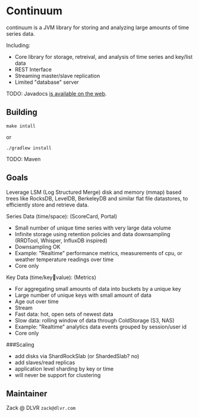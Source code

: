 # Continuum

continuum is a JVM library for storing and analyzing large amounts of time series data.

Including:
 - Core library for storage, retreival, and analysis of time series and key/list data
 - REST Interface
 - Streaming master/slave replication
 - Limited "database" server

TODO: Javadocs [is available on the web](http://url.com/to/docs).

## Building

    make intall
    
 or

    ./gradlew install

TODO: Maven

## Goals
Leverage LSM (Log Structured Merge) disk and memory (mmap) based trees like RocksDB, LevelDB, BerkeleyDB and similar flat file datastores, to efficiently store and retrieve data.

Series Data (time/space): (ScoreCard, Portal)
 - Small number of unique time series with very large data volume
 - Infinite storage using retention policies and data downsampling (RRDTool, Whisper, InfluxDB inspired)
 - Downsampling OK
 - Example: "Realtime" performance metrics, measurements of cpu, or weather temperature readings over time
 - Core only

Key Data (time/key:key:value): (Metrics)
 - For aggregating small amounts of data into buckets by a unique key
 - Large number of unique keys with small amount of data
 - Age out over time
 - Stream 
  - Fast data: hot, open sets of newest data
  - Slow data: rolling window of data through ColdStorage (S3, NAS)
 - Example: "Realtime" analytics data events grouped by session/user id
 - Core only

###Scaling
 - add disks via ShardRockSlab (or ShardedSlab? no)
 - add slaves/read replicas
 - application level sharding by key or time
 - will never be support for clustering


## Maintainer
 
Zack @ DLVR `zack@dlvr.com`
